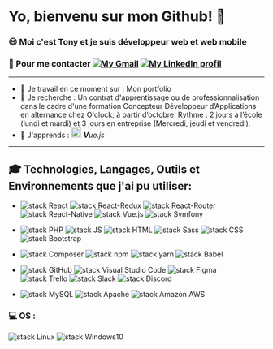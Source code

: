 # Yo, bienvenu sur mon Github! 👋

### 😃   Moi c'est Tony et je suis développeur web et web mobile
### 🤝 Pour me contacter [![My Gmail](https://img.shields.io/badge/Email%20-000000.svg?style=plastic&logo=Gmail)](herbet.le.faucheur.tony@gmail.com) [![My LinkedIn profil](https://img.shields.io/badge/LinkedIn-0A66C2.svg?style=plastic&logo=LinkedIn)](https://www.linkedin.com/in/tony-herbet-le-faucheur/)

*****************

- 👷 Je travail en ce moment sur : Mon portfolio
- 🔎 Je recherche : Un contrat d'apprentissage ou de professionnalisation dans le cadre d'une formation Concepteur Développeur d’Applications en alternance chez O'clock, à partir d’octobre.
Rythme : 2 jours à l’école (lundi et mardi) et 3 jours en entreprise (Mercredi, jeudi et vendredi).
- 🌱 J'apprends : <img src='https://fr.vuejs.org/images/logo.png' alt='VueJs' height='20'> _**V**ue.js_

*****************

## 🎓 Technologies, Langages, Outils et Environnements que j'ai pu utiliser:

- ![stack React](https://img.shields.io/badge/React-61DAFB.svg?style=plastic&logo=React&logoColor=black) ![stack React-Redux](https://img.shields.io/badge/Redux-593D88?style=plastic&logo=redux&logoColor=white) ![stack React-Router](https://img.shields.io/badge/React_Router-CA4245?style=plastic&logo=react-router&logoColor=white) ![stack React-Native](https://img.shields.io/badge/React_Native-20232A?style=plastic&logo=react&logoColor=61DAFB) ![stack Vue.js](https://img.shields.io/badge/Vue.js-4FC08D.svg?style=plastic&logo=data:image/svg+xml;base64,PHN2ZyB4bWxucz0iaHR0cDovL3d3dy53My5vcmcvMjAwMC9zdmciIHZpZXdCb3g9IjAgMCAyNjEuNzYgMjI2LjY5Ij48cGF0aCBkPSJNMTYxLjA5Ni4wMDFsLTMwLjIyNSA1Mi4zNTFMMTAwLjY0Ny4wMDFILS4wMDVsMTMwLjg3NyAyMjYuNjg4TDI2MS43NDkuMDAxeiIgZmlsbD0iIzQxYjg4MyIvPjxwYXRoIGQ9Ik0xNjEuMDk2LjAwMWwtMzAuMjI1IDUyLjM1MUwxMDAuNjQ3LjAwMUg1Mi4zNDZsNzguNTI2IDEzNi4wMUwyMDkuMzk4LjAwMXoiIGZpbGw9IiMzNDQ5NWUiLz48L3N2Zz4K) ![stack Symfony](https://img.shields.io/badge/Symfony-000000.svg?style=plastic&logo=Symfony) 

- ![stack PHP](https://img.shields.io/badge/PHP-777BB4.svg?style=plastic&logo=PHP&logoColor=white) ![stack JS](https://img.shields.io/badge/JavaScript-F7DF1E.svg?style=plastic&logo=JavaScript&logoColor=black) ![stack HTML](https://img.shields.io/badge/HTML5-E34F26.svg?style=plastic&logo=HTML5&logoColor=white) ![stack Sass](https://img.shields.io/badge/Sass-CC6699.svg?style=plastic&logo=Sass&logoColor=white) ![stack CSS](https://img.shields.io/badge/CSS3-1572B6.svg?style=plastic&logo=CSS3&logoColor=white) ![stack Bootstrap](https://img.shields.io/badge/Bootstrap-7952B3.svg?style=plastic&logo=Bootstrap&logoColor=white)

- ![stack Composer](https://img.shields.io/badge/Composer-885630.svg?style=plastic&logo=Composer&logoColor=white) ![stack npm](https://img.shields.io/badge/npm-CB3837.svg?style=plastic&logo=npm) ![stack yarn](https://img.shields.io/badge/yarn-2C8EBB.svg?style=plastic&logo=yarn&logoColor=white) ![stack Babel](https://img.shields.io/badge/Babel-F9DC3E.svg?style=plastic&logo=Babel&logoColor=black) 

- ![stack GitHub](https://img.shields.io/badge/GitHub-181717.svg?style=plastic&logo=GitHub) ![stack Visual Studio Code](https://img.shields.io/badge/Visual%20Studio%20Code-007ACC.svg?style=plastic&logo=Visual-Studio-Code) ![stack Figma](https://img.shields.io/badge/Figma-F24E1E.svg?style=plastic&logo=Figma&logoColor=white) ![stack Trello](https://img.shields.io/badge/Trello-0052CC?style=plastic&logo=trello) ![stack Slack](https://img.shields.io/badge/Slack-4A154B?style=plastic&logo=slack&logoColor=white) ![stack Discord](https://img.shields.io/badge/Discord-7289DA?style=plastic&logo=discord&logoColor=white)

- ![stack MySQL](https://img.shields.io/badge/MySQL-4479A1.svg?style=plastic&logo=MySQL&logoColor=white)  ![stack Apache](https://img.shields.io/badge/Apache-D22128.svg?style=plastic&logo=Apache) ![stack Amazon AWS](https://img.shields.io/badge/Amazon%20AWS-232F3E.svg?style=plastic&logo=Amazon-AWS)

### 💻 OS :  
![stack Linux](https://img.shields.io/badge/Linux-FCC624.svg?style=plastic&logo=Linux&logoColor=black) ![stack Windows10](https://img.shields.io/badge/Windows-0078D6?style=plastic&logo=windows)

<!--
## 📈 Stats :
![GitHub Stats](link)

In process... ⚙️🔧🔨
- 🔭 I’m currently working on ...
- 🌱 I’m currently learning ...
- 👯 I’m looking to collaborate on ...
- 🤔 I’m looking for help with ...
- 💬 Ask me about ...
- 📫 How to reach me: ![stack Gmail](https://img.shields.io/badge/Email%20me-000000.svg?style=plastic&logo=Gmail)
- 😄 Pronouns: ...
- ⚡ Fun fact: ...
-->
